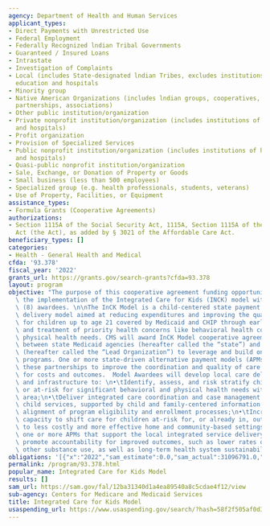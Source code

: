 ```yaml
---
agency: Department of Health and Human Services
applicant_types:
- Direct Payments with Unrestricted Use
- Federal Employment
- Federally Recognized lndian Tribal Governments
- Guaranteed / Insured Loans
- Intrastate
- Investigation of Complaints
- Local (includes State-designated lndian Tribes, excludes institutions of higher
  education and hospitals
- Minority group
- Native American Organizations (includes lndian groups, cooperatives, corporations,
  partnerships, associations)
- Other public institution/organization
- Private nonprofit institution/organization (includes institutions of higher education
  and hospitals)
- Profit organization
- Provision of Specialized Services
- Public nonprofit institution/organization (includes institutions of higher education
  and hospitals)
- Quasi-public nonprofit institution/organization
- Sale, Exchange, or Donation of Property or Goods
- Small business (less than 500 employees)
- Specialized group (e.g. health professionals, students, veterans)
- Use of Property, Facilities, or Equipment
assistance_types:
- Formula Grants (Cooperative Agreements)
authorizations:
- Section 1115A of the Social Security Act, 1115A, Section 1115A of the Social Security
  Act (the Act), as added by § 3021 of the Affordable Care Act.
beneficiary_types: []
categories:
- Health - General Health and Medical
cfda: '93.378'
fiscal_year: '2022'
grants_url: https://grants.gov/search-grants?cfda=93.378
layout: program
objective: "The purpose of this cooperative agreement funding opportunity is to support\
  \ the implementation of the Integrated Care for Kids (INCK) model with up to eight\
  \ (8) awardees. \n\nThe InCK Model is a child-centered state payment and local service\
  \ delivery model aimed at reducing expenditures and improving the quality of care\
  \ for children up to age 21 covered by Medicaid and CHIP through early identification\
  \ and treatment of priority health concerns like behavioral health conditions, and\
  \ physical health needs. CMS will award InCK Model cooperative agreements to partnerships\
  \ between state Medicaid agencies (hereafter called the “state”) and local organizations\
  \ (hereafter called the “Lead Organization”) to leverage and build on existing child\
  \ programs. One or more state-driven alternative payment models (APMs) will support\
  \ these partnerships to improve the coordination and quality of care through accountability\
  \ for costs and outcomes.  Model Awardees will develop local care delivery approaches\
  \ and infrastructure to: \n•\tIdentify, assess, and risk stratify children with\
  \ or at-risk for significant behavioral and physical health needs within their service\
  \ area;\n•\tDeliver integrated care coordination and case management across local\
  \ child services, supported by child and family-centered information sharing and\
  \ alignment of program eligibility and enrollment processes;\n•\tIncrease local\
  \ capacity to shift care for children at-risk for, or already in, out-of-home placement\
  \ to less costly and more effective home and community-based settings; and implement\
  \ one or more APMs that support the local integrated service delivery model and\
  \ promote accountability for improved outcomes, such as lower rates of opiate and\
  \ other substance use, as well as long-term health system sustainability."
obligations: '[{"x":"2022","sam_estimate":0.0,"sam_actual":31096791.0,"usa_spending_actual":11999902.16},{"x":"2023","sam_estimate":16110446.0,"sam_actual":0.0,"usa_spending_actual":13953881.0},{"x":"2024","sam_estimate":15974611.0,"sam_actual":0.0,"usa_spending_actual":13925201.0}]'
permalink: /program/93.378.html
popular_name: Integrated Care for Kids Model
results: []
sam_url: https://sam.gov/fal/12ba31340d1a4ea89540a8c5cdae4f12/view
sub-agency: Centers for Medicare and Medicaid Services
title: Integrated Care for Kids Model
usaspending_url: https://www.usaspending.gov/search/?hash=58f2f505af0d3116bd1b96e54e8b161b
---
```

